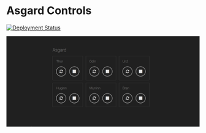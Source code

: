 # Asgard Controls

[![Deployment Status](https://app.buddy.works/nbri/asgard-controls/pipelines/pipeline/66500/badge.svg?token=9f4ce6644548e6ad0d55a8767b40d445f5ecf1ed627d15a73c139855681b9e0b)](https://app.buddy.works/nbri/asgard-controls/pipelines/pipeline/66500)

![screenshot](screenshot.png)
